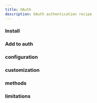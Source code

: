 ```yaml
---
title: OAuth
description: OAuth authentication recipe
---
```


### Install

### Add to auth

### configuration

### customization

### methods

### limitations
